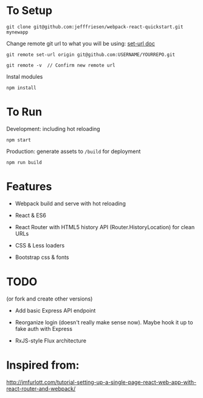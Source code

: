 To Setup
=======================
```
git clone git@github.com:jefffriesen/webpack-react-quickstart.git mynewapp
```

Change remote git url to what you will be using: [set-url doc](https://help.github.com/articles/changing-a-remote-s-url/)
```
git remote set-url origin git@github.com:USERNAME/YOURREPO.git

git remote -v  // Confirm new remote url
```

Instal modules
```
npm install
```


To Run
=======================
Development: including hot reloading
```
npm start
```

Production: generate assets to `/build` for deployment
```
npm run build
```

Features
=======================
* Webpack build and serve with hot reloading

* React & ES6

* React Router with HTML5 history API (Router.HistoryLocation) for clean URLs

* CSS & Less loaders

* Bootstrap css & fonts


TODO
=======================
(or fork and create other versions)

* Add basic Express API endpoint

* Reorganize login (doesn't really make sense now). Maybe hook it up to fake auth with Express

* RxJS-style Flux architecture


Inspired from:
=======================
http://jmfurlott.com/tutorial-setting-up-a-single-page-react-web-app-with-react-router-and-webpack/
